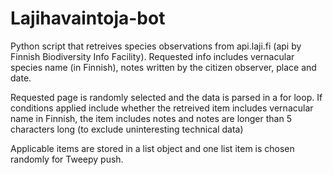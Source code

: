 # Lajihavaintoja-bot

Python script that retreives species observations from api.laji.fi (api by Finnish Biodiversity Info Facility). Requested info includes vernacular species name (in Finnish), notes written by the citizen observer, place and date.

Requested page is randomly selected and the data is parsed in a for loop. If conditions applied include whether the retreived item includes vernacular name in Finnish, the item includes notes and notes are longer than 5 characters long (to exclude uninteresting technical data)

Applicable items are stored in a list object and one list item is chosen randomly for Tweepy push.
